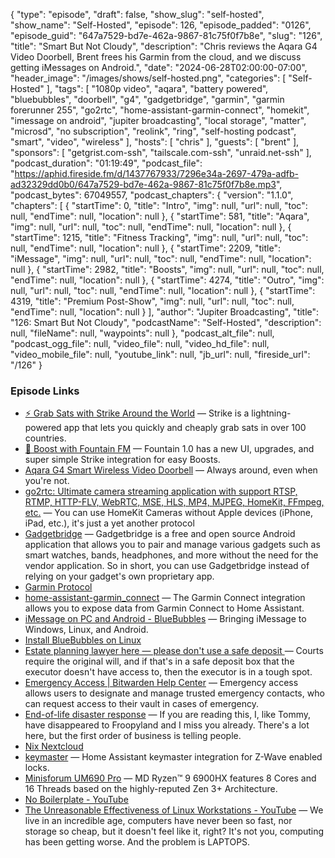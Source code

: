 {
  "type": "episode",
  "draft": false,
  "show_slug": "self-hosted",
  "show_name": "Self-Hosted",
  "episode": 126,
  "episode_padded": "0126",
  "episode_guid": "647a7529-bd7e-462a-9867-81c75f0f7b8e",
  "slug": "126",
  "title": "Smart But Not Cloudy",
  "description": "Chris reviews the Aqara G4 Video Doorbell, Brent frees his Garmin from the cloud, and we discuss getting iMessages on Android.",
  "date": "2024-06-28T02:00:00-07:00",
  "header_image": "/images/shows/self-hosted.png",
  "categories": [
    "Self-Hosted"
  ],
  "tags": [
    "1080p video",
    "aqara",
    "battery powered",
    "bluebubbles",
    "doorbell",
    "g4",
    "gadgetbridge",
    "garmin",
    "garmin forerunner 255",
    "go2rtc",
    "home-assistant-garmin-connect",
    "homekit",
    "imessage on android",
    "jupiter broadcasting",
    "local storage",
    "matter",
    "microsd",
    "no subscription",
    "reolink",
    "ring",
    "self-hosting podcast",
    "smart",
    "video",
    "wireless"
  ],
  "hosts": [
    "chris"
  ],
  "guests": [
    "brent"
  ],
  "sponsors": [
    "getgrist.com-ssh",
    "tailscale.com-ssh",
    "unraid.net-ssh"
  ],
  "podcast_duration": "01:19:49",
  "podcast_file": "https://aphid.fireside.fm/d/1437767933/7296e34a-2697-479a-adfb-ad32329dd0b0/647a7529-bd7e-462a-9867-81c75f0f7b8e.mp3",
  "podcast_bytes": 67049557,
  "podcast_chapters": {
    "version": "1.1.0",
    "chapters": [
      {
        "startTime": 0,
        "title": "Intro",
        "img": null,
        "url": null,
        "toc": null,
        "endTime": null,
        "location": null
      },
      {
        "startTime": 581,
        "title": "Aqara",
        "img": null,
        "url": null,
        "toc": null,
        "endTime": null,
        "location": null
      },
      {
        "startTime": 1215,
        "title": "Fitness Tracking",
        "img": null,
        "url": null,
        "toc": null,
        "endTime": null,
        "location": null
      },
      {
        "startTime": 2209,
        "title": "iMessage",
        "img": null,
        "url": null,
        "toc": null,
        "endTime": null,
        "location": null
      },
      {
        "startTime": 2982,
        "title": "Boosts",
        "img": null,
        "url": null,
        "toc": null,
        "endTime": null,
        "location": null
      },
      {
        "startTime": 4274,
        "title": "Outro",
        "img": null,
        "url": null,
        "toc": null,
        "endTime": null,
        "location": null
      },
      {
        "startTime": 4319,
        "title": "Premium Post-Show",
        "img": null,
        "url": null,
        "toc": null,
        "endTime": null,
        "location": null
      }
    ],
    "author": "Jupiter Broadcasting",
    "title": "126: Smart But Not Cloudy",
    "podcastName": "Self-Hosted",
    "description": null,
    "fileName": null,
    "waypoints": null
  },
  "podcast_alt_file": null,
  "podcast_ogg_file": null,
  "video_file": null,
  "video_hd_file": null,
  "video_mobile_file": null,
  "youtube_link": null,
  "jb_url": null,
  "fireside_url": "/126"
}


### Episode Links

  * [⚡ Grab Sats with Strike Around the World](https://strike.me/download/ "⚡ Grab Sats with Strike Around the World") — Strike is a lightning-powered app that lets you quickly and cheaply grab sats in over 100 countries. 
  * [🎉 Boost with Fountain FM](https://fountain.fm/show/LxGQPEpBqTDLxF4d6qC5 "🎉 Boost with Fountain FM") — Fountain 1.0 has a new UI, upgrades, and super simple Strike integration for easy Boosts.
  * [Aqara G4 Smart Wireless Video Doorbell](https://www.aqara.com/eu/product/smart-video-doorbell-g4/ "Aqara G4 Smart Wireless Video Doorbell") — Always around, even when you're not. 
  * [go2rtc: Ultimate camera streaming application with support RTSP, RTMP, HTTP-FLV, WebRTC, MSE, HLS, MP4, MJPEG, HomeKit, FFmpeg, etc.](https://github.com/AlexxIT/go2rtc?tab=readme-ov-file#source-homekit "go2rtc: Ultimate camera streaming application with support RTSP, RTMP, HTTP-FLV, WebRTC, MSE, HLS, MP4, MJPEG, HomeKit, FFmpeg, etc.") — You can use HomeKit Cameras without Apple devices (iPhone, iPad, etc.), it's just a yet another protocol
  * [Gadgetbridge](https://gadgetbridge.org/ "Gadgetbridge") — Gadgetbridge is a free and open source Android application that allows you to pair and manage various gadgets such as smart watches, bands, headphones, and more without the need for the vendor application. So in short, you can use Gadgetbridge instead of relying on your gadget's own proprietary app. 
  * [Garmin Protocol ](https://gadgetbridge.org/internals/specifics/garmin-protocol/ "Garmin Protocol ")
  * [home-assistant-garmin_connect](https://github.com/cyberjunky/home-assistant-garmin_connect "home-assistant-garmin_connect") — The Garmin Connect integration allows you to expose data from Garmin Connect to Home Assistant.
  * [iMessage on PC and Android - BlueBubbles](https://bluebubbles.app/ "iMessage on PC and Android - BlueBubbles") — Bringing iMessage to Windows, Linux, and Android.
  * [Install BlueBubbles on Linux ](https://flathub.org/apps/app.bluebubbles.BlueBubbles "Install BlueBubbles on Linux ")
  * [Estate planning lawyer here — please don't use a safe deposit ](https://www.reddit.com/r/selfhosted/comments/1dh7kcv/comment/l90zdy7/ "Estate planning lawyer here — please don't use a safe deposit ") — Courts require the original will, and if that's in a safe deposit box that the executor doesn't have access to, then the executor is in a tough spot. 
  * [Emergency Access | Bitwarden Help Center](https://bitwarden.com/help/emergency-access/ "Emergency Access | Bitwarden Help Center") — Emergency access allows users to designate and manage trusted emergency contacts, who can request access to their vault in cases of emergency. 
  * [End-of-life disaster response](https://github.com/potatoqualitee/eol-dr/blob/main/checklist.md "End-of-life disaster response") — If you are reading this, I, like Tommy, have disappeared to Froopyland and I miss you already. There's a lot here, but the first order of business is telling people.
  * [Nix Nextcloud](https://github.com/JupiterBroadcasting/nixconfigs/blob/main/nextcloud.nix "Nix Nextcloud")
  * [keymaster](https://github.com/FutureTense/keymaster "keymaster") — Home Assistant keymaster integration for Z-Wave enabled locks.
  * [Minisforum UM690 Pro](https://store.minisforum.com/products/minisforum-um690-pro?_pos=1&_sid=2d6da5ded&_ss=r "Minisforum UM690 Pro") — MD Ryzen™ 9 6900HX features 8 Cores and 16 Threads based on the highly-reputed Zen 3+ Architecture. 
  * [No Boilerplate - YouTube](https://www.youtube.com/c/NoBoilerplate "No Boilerplate - YouTube")
  * [The Unreasonable Effectiveness of Linux Workstations - YouTube](https://www.youtube.com/watch?v=bq9O99TgFv4 "The Unreasonable Effectiveness of Linux Workstations - YouTube") — We live in an incredible age, computers have never been so fast, nor storage so cheap, but it doesn't feel like it, right? It's not you, computing has been getting worse. And the problem is LAPTOPS.



